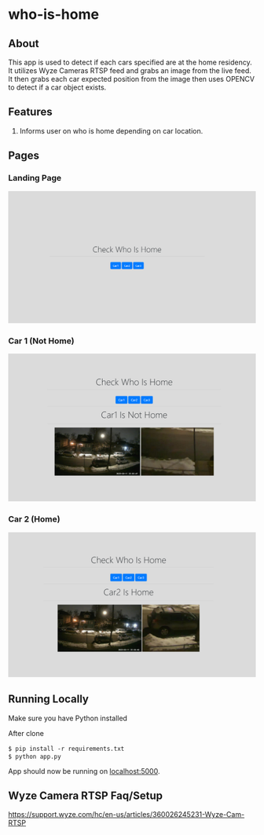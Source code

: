 # who-is-home

## About

This app is used to detect if each cars specified are at the home residency. It utilizes Wyze Cameras RTSP feed and grabs an image from the live feed. 
It then grabs each car expected position from the image then uses OPENCV to detect if a car object exists. 

## Features

1. Informs user on who is home depending on car location. 



## Pages

### Landing Page

![alt text](https://github.com/muhtacinm/who-is-home/blob/master/examples/landing.png?raw=true)

### Car 1 (Not Home)

![alt text](https://github.com/muhtacinm/who-is-home/blob/master/examples/car1.png?raw=true)


### Car 2 (Home)

![alt text](https://github.com/muhtacinm/who-is-home/blob/master/examples/car2.png?raw=true)

## Running Locally

Make sure you have Python installed

After clone

```
$ pip install -r requirements.txt
$ python app.py
```

App should now be running on [localhost:5000](http://localhost:5000/).

## Wyze Camera RTSP Faq/Setup 

https://support.wyze.com/hc/en-us/articles/360026245231-Wyze-Cam-RTSP
